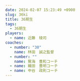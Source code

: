 ```yaml
---
date: 2024-02-07 15:23:49 +0900
slug: 36ki
title: 36期生
tags:
  - 36期生
players:
  - name: 近藤　稜司
coaches:
  - number: "30"
    name: 林田　誠之監督
  - number: ""
    name: 鴛海　豊和コーチ
  - name: 織田　豊明コーチ
  - name: 中谷　政則コーチ
---
```

